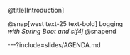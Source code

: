 @title[Introduction]

@snap[west text-25 text-bold]
Logging  
*with Spring Boot and slf4j*
@snapend

---?include=slides/AGENDA.md